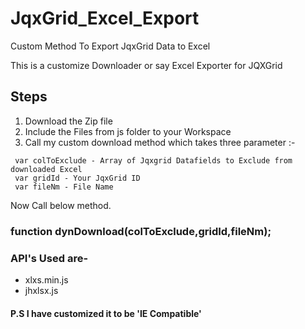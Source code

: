 # JqxGrid_Excel_Export
Custom Method To Export JqxGrid Data to Excel

This is a customize Downloader or say Excel Exporter for JQXGrid 

## Steps
  1. Download the Zip file 
  2. Include the Files from js folder to your Workspace
  3. Call my custom download method which takes three parameter  :- 
  ```
   var colToExclude - Array of Jqxgrid Datafields to Exclude from downloaded Excel
   var gridId - Your JqxGrid ID
   var fileNm - File Name
   ```
   Now Call below method.
   ### function dynDownload(colToExclude,gridId,fileNm);
  
### API's Used are-
  * xlxs.min.js
  * jhxlsx.js
  
#### P.S I have customized it to be 'IE Compatible'
